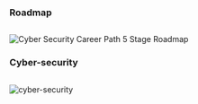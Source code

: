 ### Roadmap
## 
![Cyber Security Career Path 5 Stage Roadmap](https://github.com/user-attachments/assets/3beede70-f2ef-4676-80fd-3aa4f209913d)


### Cyber-security 
## 
![cyber-security](https://github.com/user-attachments/assets/a229c603-35f6-4fd4-82b1-a77519a32559)
